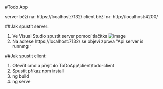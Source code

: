 #Todo App

server běží na: https://localhost:7132/
client běží na: http://localhost:4200/

##Jak spustit server:
1) Ve Visual Studio spustit server pomocí tlačítka ![image](https://github.com/user-attachments/assets/98afd407-d019-428f-af42-bfcfd6187341)
2) Na adrese https://localhost:7132/ se objeví zpráva "Api server is running!" 

##Jak spustit client:
1) Otevřít cmd a přejít do ToDoApp\client\todo-client
2) Spustit příkaz npm install
3) ng build
4) ng serve
